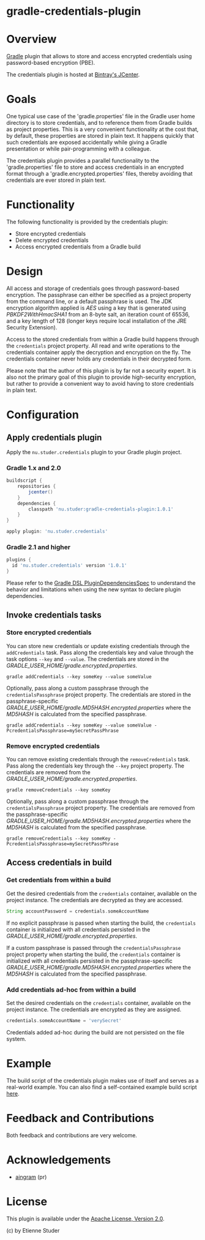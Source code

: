 gradle-credentials-plugin
=========================

# Overview

[Gradle](http://www.gradle.org) plugin that allows to store and access encrypted 
credentials using password-based encryption (PBE).

The credentials plugin is hosted at [Bintray's JCenter](https://bintray.com/etienne/gradle-plugins/gradle-credentials-plugin).

# Goals

One typical use case of the 'gradle.properties' file in the Gradle user home directory is 
to store credentials, and to reference them from Gradle builds as project properties. This 
is a very convenient functionality at the cost that, by default, these properties are stored
in plain text. It happens quickly that such credentials are exposed accidentally while giving 
a Gradle presentation or while pair-programming with a colleague.  

The credentials plugin provides a parallel functionality to the 'gradle.properties' file to 
store and access credentials in an encrypted format through a 'gradle.encrypted.properties' 
files, thereby avoiding that credentials are ever stored in plain text.
 
# Functionality

The following functionality is provided by the credentials plugin:
 
 * Store encrypted credentials
 * Delete encrypted credentials
 * Access encrypted credentials from a Gradle build
 
# Design

All access and storage of credentials goes through password-based encryption. The passphrase
can either be specified as a project property from the command line, or a default passphrase 
is used. The JDK encryption algorithm applied is _AES_ using a key that is generated using 
_PBKDF2WithHmacSHA1_ from an 8-byte salt, an iteration count of 65536, and a key length of 
128 (longer keys require local installation of the JRE Security Extension).

Access to the stored credentials from within a Gradle build happens through the 
`credentials` project property. All read and write operations to the credentials container
apply the decryption and encryption on the fly. The credentials container never holds any 
credentials in their decrypted form.
 
Please note that the author of this plugin is by far not a security expert. It is also not
the primary goal of this plugin to provide high-security encryption, but rather to provide
a convenient way to avoid having to store credentials in plain text.

# Configuration

## Apply credentials plugin

Apply the `nu.studer.credentials` plugin to your Gradle plugin project.

### Gradle 1.x and 2.0

```groovy
buildscript {
    repositories {
        jcenter()
    }
    dependencies {
        classpath 'nu.studer:gradle-credentials-plugin:1.0.1'
    }
}

apply plugin: 'nu.studer.credentials'
```

### Gradle 2.1 and higher

```groovy
plugins {
  id 'nu.studer.credentials' version '1.0.1'
}
```

Please refer to the [Gradle DSL PluginDependenciesSpec](http://www.gradle.org/docs/current/dsl/org.gradle.plugin.use.PluginDependenciesSpec.html) to 
understand the behavior and limitations when using the new syntax to declare plugin dependencies.

## Invoke credentials tasks

### Store encrypted credentials
 
You can store new credentials or update existing credentials through the `addCredentials` task. Pass along
the credentials key and value through the task options `--key` and `--value`. The 
credentials are stored in the _GRADLE_USER_HOME/gradle.encrypted.properties_.

    gradle addCredentials --key someKey --value someValue
    
Optionally, pass along a custom passphrase through the `credentialsPassphrase` project property. The 
credentials are stored in the passphrase-specific _GRADLE_USER_HOME/gradle.MD5HASH.encrypted.properties_ where the 
_MD5HASH_ is calculated from the specified passphrase.

    gradle addCredentials --key someKey --value someValue -PcredentialsPassphrase=mySecretPassPhrase

### Remove encrypted credentials

You can remove existing credentials through the `removeCredentials` task. Pass along
the credentials key through the `--key` project property. The credentials are removed from the 
_GRADLE_USER_HOME/gradle.encrypted.properties_.

    gradle removeCredentials --key someKey
    
Optionally, pass along a custom passphrase through the `credentialsPassphrase` project property. The 
credentials are removed from the passphrase-specific _GRADLE_USER_HOME/gradle.MD5HASH.encrypted.properties_ where the 
_MD5HASH_ is calculated from the specified passphrase.

    gradle removeCredentials --key someKey -PcredentialsPassphrase=mySecretPassPhrase

## Access credentials in build

### Get credentials from within a build

Get the desired credentials from the `credentials` container, available on the project instance. The 
credentials are decrypted as they are accessed.

```groovy
String accountPassword = credentials.someAccountName
```

If no explicit passphrase is passed when starting the build, the `credentials` container is initialized 
with all credentials persisted in the _GRADLE_USER_HOME/gradle.encrypted.properties_.
 
If a custom passphrase is passed through the `credentialsPassphrase` project property when starting the build,
the `credentials` container is initialized with all credentials persisted in the passphrase-specific 
_GRADLE_USER_HOME/gradle.MD5HASH.encrypted.properties_ where the _MD5HASH_ is calculated from the 
specified passphrase.

### Add credentials ad-hoc from within a build

Set the desired credentials on the `credentials` container, available on the project instance. The 
credentials are encrypted as they are assigned.

```groovy
credentials.someAccountName = 'verySecret'
```

Credentials added ad-hoc during the build are not persisted on the file system.

# Example

The build script of the credentials plugin makes use of itself and serves as a real-world example. You 
can also find a self-contained example build script [here](example/build.gradle).

# Feedback and Contributions

Both feedback and contributions are very welcome.

# Acknowledgements

+ [aingram](https://github.com/aingram) (pr)

# License

This plugin is available under the [Apache License, Version 2.0](http://www.apache.org/licenses/LICENSE-2.0.html).

(c) by Etienne Studer
